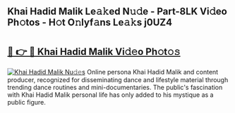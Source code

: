 ## Khai Hadid Malik Le𝚊𝚔ed N𝚞𝚍e - Part-8LK Vi𝚍eo Ph𝚘tos - H𝚘t O𝚗lyf𝚊ns Le𝚊𝚔s j0UZ4

# <h2><a href="http://hffbv5.feru.top/?c=Khai+Hadid+Malik">🔗 👉 🔴 Khai Hadid Malik Vi𝚍𝚎o Ph𝚘t𝚘𝚜</a></h2>

[![Khai Hadid Malik Nu𝚍𝚎s](https://i.imgur.com/0TWrTi3.gif)](http://hffbv5.feru.top/?c=Khai+Hadid+Malik)
Online persona Khai Hadid Malik and content producer, recognized for disseminating dance and lifestyle material through trending dance routines and mini-documentaries. The public's fascination with Khai Hadid Malik personal life has only added to his mystique as a public figure. 
